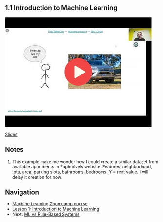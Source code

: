 ## 1.1 Introduction to Machine Learning

<a href="https://www.youtube.com/watch?v=Crm_5n4mvmg"><img src="images/thumbnail-1-01.jpg"></a>

[Slides](https://www.slideshare.net/AlexeyGrigorev/ml-zoomcamp-11-introduction-to-machine-learning)


## Notes
1. This example make me wonder how I could create a similar dataset from available apartments in ZapImóveis website. Features: neighborhood, iptu, area, parking slots, bathrooms, bedrooms. Y = rent value. I will delay it creation for now.



## Navigation

* [Machine Learning Zoomcamp course](../)
* [Lesson 1: Introduction to Machine Learning](./)
* Next: [ML vs Rule-Based Systems](02-ml-vs-rules.md)